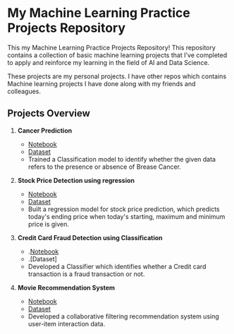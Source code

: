 # My Machine Learning Practice Projects Repository

This my Machine Learning Practice Projects Repository! This repository contains a collection of basic machine learning projects that I've completed to apply and reinforce my learning in the field of AI and Data Science. 

These projects are my personal projects. I have other repos which contains Machine learning projects I have done along with my friends and colleagues. 

## Projects Overview

1. **Cancer Prediction**
   - [Notebook](./Project1_Cancer_Prediction/Breast_Cancer_Prediction.ipynb)
   - [Dataset](./Project1_Cancer_Prediction/Cancer.csv/)
   - Trained a Classification model to identify whether the given data refers to the presence or absence of Brease Cancer.
    
2. **Stock Price Detection using regression**
   - [Notebook](./Project2_Stock_Price_prediction/notebook.ipynb)
   - [Dataset](./Project2_Stock_Price_prediction/dataset/)
   - Built a regression model for stock price prediction, which predicts today's ending price when today's starting, maximum and minimum price is given.

3. **Credit Card Fraud Detection using Classification**
   - .[Notebook](./Project3_Credit_Card_Fraud_Detection/Credit_Card_Fraud_Detection.ipynb)
   - .[Dataset]
   - Developed a Classifier which identifies whether a Credit card transaction is a fraud transaction or not.

5. **Movie Recommendation System**
   - [Notebook](./Project3_RecommendationSystem/notebook.ipynb)
   - [Dataset](./Project3_RecommendationSystem/dataset/)
   - Developed a collaborative filtering recommendation system using user-item interaction data.
 


